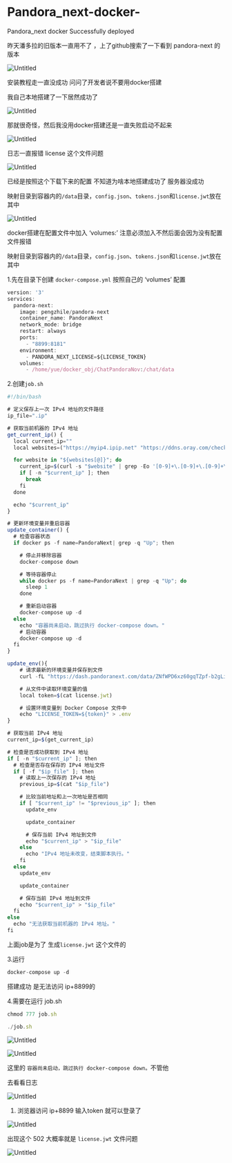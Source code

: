# Pandora_next-docker-
Pandora_next docker  Successfully deployed


昨天潘多拉的旧版本一直用不了 ，上了github搜索了一下看到 pandora-next 的版本

![Untitled](http://qinapi.yuefuture.top/img/20231122162442.png?img/)

 安装教程走一直没成功 问问了开发者说不要用docker搭建

我自己本地搭建了一下居然成功了

![Untitled](http://qinapi.yuefuture.top/img/https%253A%252F%252Fprod-files-secure.s3.us-west-2.amazonaws.com%252F7f58abd8-2766-49ff-85ca-1beb85452d52%252F73140f82-dc3a-42f4-9a9e-4175a4beca0d%252FUntitled.png?img/)

那就很奇怪，然后我没用docker搭建还是一直失败启动不起来

![Untitled](http://qinapi.yuefuture.top/img/https%253A%252F%252Fprod-files-secure.s3.us-west-2.amazonaws.com%252F7f58abd8-2766-49ff-85ca-1beb85452d52%252Fb7d786f7-45da-4e0b-b13e-183154422211%252FUntitled.png?img/)

日志一直报错 license 这个文件问题

![Untitled](http://qinapi.yuefuture.top/img/https%253A%252F%252Fprod-files-secure.s3.us-west-2.amazonaws.com%252F7f58abd8-2766-49ff-85ca-1beb85452d52%252Fd1cbeff8-15c2-4a60-84e4-40c2320648f2%252FUntitled.png?img/)

已经是按照这个下载下来的配置 不知道为啥本地搭建成功了 服务器没成功

映射目录到容器内的`/data`目录，`config.json`、`tokens.json`和`license.jwt`放在其中

![Untitled](http://qinapi.yuefuture.top/img/https%253A%252F%252Fprod-files-secure.s3.us-west-2.amazonaws.com%252F7f58abd8-2766-49ff-85ca-1beb85452d52%252Fc44b0426-b1a3-4ddb-83c8-9d9da0905e7e%252FUntitled.png?img/)

docker搭建在配置文件中加入  ‘volumes:’ 注意必须加入不然后面会因为没有配置文件报错 

映射目录到容器内的`/data`目录，`config.json`、`tokens.json`和`license.jwt`放在其中

1.先在目录下创建 `docker-compose.yml` 按照自己的 ‘volumes’  配置

```jsx
version: '3'
services:
  pandora-next:
    image: pengzhile/pandora-next
    container_name: PandoraNext
    network_mode: bridge
    restart: always
    ports:
      - "8899:8181"
    environment:
      - PANDORA_NEXT_LICENSE=${LICENSE_TOKEN}
    volumes:
      - /home/yue/docker_obj/ChatPandoraNov:/chat/data
```

2.创建`job.sh`

```jsx
#!/bin/bash

# 定义保存上一次 IPv4 地址的文件路径
ip_file=".ip"

# 获取当前机器的 IPv4 地址
get_current_ip() {
  local current_ip=""
  local websites=("https://myip4.ipip.net" "https://ddns.oray.com/checkip" "https://ip.3322.net" "https://4.ipw.cn")

  for website in "${websites[@]}"; do
    current_ip=$(curl -s "$website" | grep -Eo '[0-9]+\.[0-9]+\.[0-9]+\.[0-9]+')
    if [ -n "$current_ip" ]; then
      break
    fi
  done

  echo "$current_ip"
}

# 更新环境变量并重启容器
update_container() {
  # 检查容器状态
  if docker ps -f name=PandoraNext| grep -q "Up"; then

    # 停止并移除容器
    docker-compose down

    # 等待容器停止
    while docker ps -f name=PandoraNext | grep -q "Up"; do
      sleep 1
    done

    # 重新启动容器
    docker-compose up -d
  else
    echo "容器尚未启动，跳过执行 docker-compose down。"
    # 启动容器
    docker-compose up -d
  fi
}

update_env(){
    # 请求最新的环境变量并保存到文件
    curl -fL "https://dash.pandoranext.com/data/ZNfWPD6xz60gqTZpf-b2gLi2Ek-k2hqu9jfYL5FQP6E/license.jwt" > license.jwt

    # 从文件中读取环境变量的值
    local token=$(cat license.jwt)

    # 设置环境变量到 Docker Compose 文件中
    echo "LICENSE_TOKEN=${token}" > .env
}

# 获取当前 IPv4 地址
current_ip=$(get_current_ip)

# 检查是否成功获取到 IPv4 地址
if [ -n "$current_ip" ]; then
  # 检查是否存在保存的 IPv4 地址文件
  if [ -f "$ip_file" ]; then
    # 读取上一次保存的 IPv4 地址
    previous_ip=$(cat "$ip_file")

    # 比较当前地址和上一次地址是否相同
    if [ "$current_ip" != "$previous_ip" ]; then
      update_env

      update_container

      # 保存当前 IPv4 地址到文件
      echo "$current_ip" > "$ip_file"
    else
      echo "IPv4 地址未改变，结束脚本执行。"
    fi
  else
    update_env

    update_container

    # 保存当前 IPv4 地址到文件
    echo "$current_ip" > "$ip_file"
  fi
else
  echo "无法获取当前机器的 IPv4 地址。"
fi
```

上面job是为了 生成`license.jwt` 这个文件的

3.运行

```jsx
docker-compose up -d
```

搭建成功 是无法访问 ip+8899的

4.需要在运行 job.sh

```jsx
chmod 777 job.sh

./job.sh

```

![Untitled](http://qinapi.yuefuture.top/img/https%253A%252F%252Fprod-files-secure.s3.us-west-2.amazonaws.com%252F7f58abd8-2766-49ff-85ca-1beb85452d52%252F808b8a51-1394-464d-a1c5-c080d2c9d807%252FUntitled.png?img/)

![Untitled](http://qinapi.yuefuture.top/img/https%253A%252F%252Fprod-files-secure.s3.us-west-2.amazonaws.com%252F7f58abd8-2766-49ff-85ca-1beb85452d52%252F5a0e5ec4-d3ac-4b76-9306-b78d6d60e8dd%252FUntitled.png?img/)

这里的 `容器尚未启动，跳过执行 docker-compose down。`不管他

去看看日志

![Untitled](http://qinapi.yuefuture.top/img/https%253A%252F%252Fprod-files-secure.s3.us-west-2.amazonaws.com%252F7f58abd8-2766-49ff-85ca-1beb85452d52%252F70f8aeea-d0fc-47da-87a4-be590c250eff%252FUntitled.png?img/)

1. 浏览器访问 ip+8899 输入token 就可以登录了

![Untitled](http://qinapi.yuefuture.top/img/https%253A%252F%252Fprod-files-secure.s3.us-west-2.amazonaws.com%252F7f58abd8-2766-49ff-85ca-1beb85452d52%252F9f0aaf8d-0359-49f2-9832-2d038048cda9%252FUntitled.png?img/)

出现这个 502 大概率就是 `license.jwt` 文件问题

![Untitled](http://qinapi.yuefuture.top/img/https%253A%252F%252Fprod-files-secure.s3.us-west-2.amazonaws.com%252F7f58abd8-2766-49ff-85ca-1beb85452d52%252F734f9d7c-7ebe-47c3-96b7-6ad0c6fa9d79%252FUntitled.png?img/)
